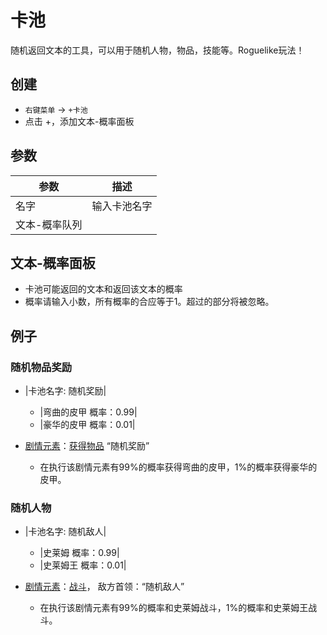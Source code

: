 # 卡池
随机返回文本的工具，可以用于随机人物，物品，技能等。Roguelike玩法！

## 创建
- `右键菜单` -> `+卡池`
- 点击 +，添加文本-概率面板

## 参数
| 参数 | 描述 |
| --- | ----------- |
| 名字 | 输入卡池名字 |
| 文本-概率队列 |  |

## 文本-概率面板
- 卡池可能返回的文本和返回该文本的概率
- 概率请输入小数，所有概率的合应等于1。超过的部分将被忽略。

## 例子

### 随机物品奖励
- |卡池名字: 随机奖励|
  - |弯曲的皮甲  概率：0.99|
  - |豪华的皮甲  概率：0.01| 

- [剧情元素](./act-element.html)：[获得物品](./act-element.html#获得物品) “随机奖励”

  - 在执行该剧情元素有99%的概率获得弯曲的皮甲，1%的概率获得豪华的皮甲。

### 随机人物
- |卡池名字: 随机敌人|
  - |史莱姆  概率：0.99|
  - |史莱姆王  概率：0.01| 

- [剧情元素](./act-element.html)：[战斗](./act-element.html#战斗)， 敌方首领：“随机敌人”
  - 在执行该剧情元素有99%的概率和史莱姆战斗，1%的概率和史莱姆王战斗。